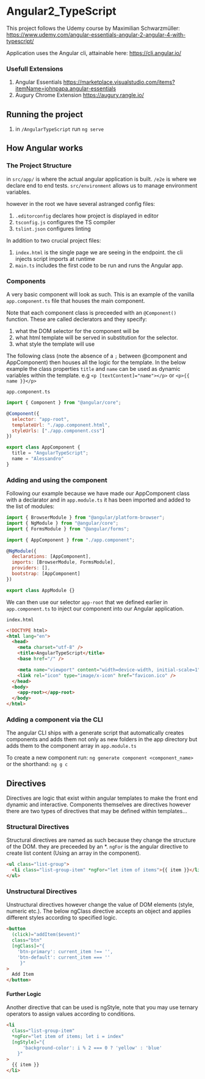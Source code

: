 # Angular2_TypeScript

This project follows the Udemy course by Maximilian Schwarzmüller: https://www.udemy.com/angular-essentials-angular-2-angular-4-with-typescript/

Application uses the Angular cli, attainable here: https://cli.angular.io/

### Usefull Extensions

1. Angular Essentials https://marketplace.visualstudio.com/items?itemName=johnpapa.angular-essentials
2. Augury Chrome Extension https://augury.rangle.io/

## Running the project

1. in `/AngularTypeScript` run `ng serve`

## How Angular works

### The Project Structure

in `src/app/` is where the actual angular application is built.
`/e2e` is where we declare end to end tests.
`src/environment` allows us to manage environment variables.

however in the root we have several astranged config files:

1. `.editorconfig` declares how project is displayed in editor
2. `tsconfig.js` configures the TS compiler
3. `tslint.json` configures linting

In addition to two crucial project files:

1. `index.html` is the single page we are seeing in the endpoint. the cli injects script imports at
   runtime
2. `main.ts` includes the first code to be run and runs the Angular app.

### Components

A very basic component will look as such. This is an example of the vanilla
`app.component.ts` file that houses the main component.

Note that each component class is preceeded with an `@Component()` function. These
are called declerators and they specify:

1. what the DOM selector for the component will be
2. what html template will be served in substitution for the selector.
3. what style the template will use

The following class (note the absence of a `;` between @component and AppComponent)
then houses all the logic for the template. In the below example the class properties
`title` and `name` can be used as dynamic variables within the template.
e.g `<p [textContent]="name"></p>` or `<p>{{ name }}</p>`

`app.component.ts`

```JavaScript
import { Component } from "@angular/core";

@Component({
  selector: "app-root",
  templateUrl: "./app.component.html",
  styleUrls: ["./app.component.css"]
})

export class AppComponent {
  title = "AngularTypeScript";
  name = "Alessandro"
}
```

### Adding and using the component

Following our example because we have made our AppComponent class with a declarator and in
`app.module.ts` it has been imported and added to the list of modules:

```JavaScript
import { BrowserModule } from "@angular/platform-browser";
import { NgModule } from "@angular/core";
import { FormsModule } from "@angular/forms";

import { AppComponent } from "./app.component";

@NgModule({
  declarations: [AppComponent],
  imports: [BrowserModule, FormsModule],
  providers: [],
  bootstrap: [AppComponent]
})

export class AppModule {}
```

We can then use our selector `app-root` that we defined earlier in `app.component.ts` to inject our
component into our Angular application.

`index.html`

```html
<!DOCTYPE html>
<html lang="en">
  <head>
    <meta charset="utf-8" />
    <title>AngularTypeScript</title>
    <base href="/" />

    <meta name="viewport" content="width=device-width, initial-scale=1" />
    <link rel="icon" type="image/x-icon" href="favicon.ico" />
  </head>
  <body>
    <app-root></app-root>
  </body>
</html>
```

### Adding a component via the CLI

The angular CLI ships with a generate script that automatically creates components and adds them not only as new folders in the app directory but adds them to the component array in `app.module.ts`

To create a new component run: `ng generate component <component_name>` or the shorthand: `ng g c`

## Directives

Directives are logic that exist within angular templates to make the front end dynamic and
interactive. Components themselves are directives however there are two types of
directives that may be defined within templates...

### Structural Directives

Structural directives are named as such because they change the structure of the DOM. they are
preceeded by an \*. `ngFor` is the angular directive to create list content (Using an array in the
component).

```html
<ul class="list-group">
  <li class="list-group-item" *ngFor="let item of items">{{ item }}</li>
</ul>
```

### Unstructural Directives

Unstructural directives however change the value of DOM elements (style, numeric etc.). The below
ngClass directive accepts an object and applies different styles according to specified logic.

```html
<button
  (click)="addItem($event)"
  class="btn"
  [ngClass]="{
    'btn-primary': current_item !== '',
    'btn-default': current_item === ''
     }"
>
  Add Item
</button>
```

#### Further Logic

Another directive that can be used is ngStyle, note that you may use ternary operators
to assign values according to conditions.

```html
<li
  class="list-group-item"
  *ngFor="let item of items; let i = index"
  [ngStyle]="{
      'background-color': i % 2 === 0 ? 'yellow' : 'blue'
    }"
>
  {{ item }}
</li>
```
